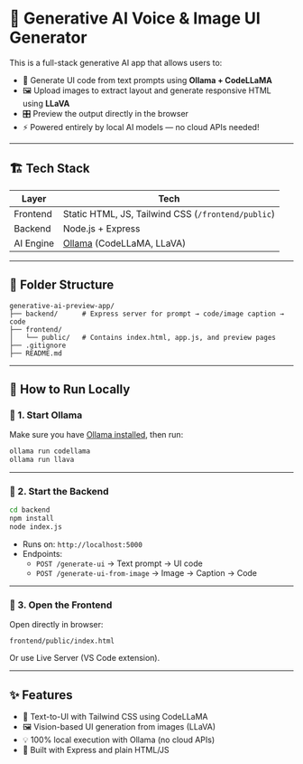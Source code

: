 
# 🧠 Generative AI Voice & Image UI Generator

This is a full-stack generative AI app that allows users to:
- 🎨 Generate UI code from text prompts using **Ollama + CodeLLaMA**
- 🖼️ Upload images to extract layout and generate responsive HTML using **LLaVA**
- 🎛️ Preview the output directly in the browser
- ⚡ Powered entirely by local AI models — no cloud APIs needed!

---

## 🏗️ Tech Stack

| Layer     | Tech                                           |
|-----------|------------------------------------------------|
| Frontend  | Static HTML, JS, Tailwind CSS (`/frontend/public`) |
| Backend   | Node.js + Express                              |
| AI Engine | [Ollama](https://ollama.com) (CodeLLaMA, LLaVA) |

---

## 📁 Folder Structure

```
generative-ai-preview-app/
├── backend/      # Express server for prompt → code/image caption → code
├── frontend/
│   └── public/   # Contains index.html, app.js, and preview pages
├── .gitignore
├── README.md
```

---

## 🚀 How to Run Locally

### 🔹 1. Start Ollama

Make sure you have [Ollama installed](https://ollama.com), then run:

```bash
ollama run codellama
ollama run llava
```

---

### 🔹 2. Start the Backend

```bash
cd backend
npm install
node index.js
```

- Runs on: `http://localhost:5000`
- Endpoints:
  - `POST /generate-ui` → Text prompt → UI code
  - `POST /generate-ui-from-image` → Image → Caption → Code

---

### 🔹 3. Open the Frontend

Open directly in browser:
```
frontend/public/index.html
```

Or use Live Server (VS Code extension).

---

## ✨ Features

- 🧠 Text-to-UI with Tailwind CSS using CodeLLaMA
- 🖼️ Vision-based UI generation from images (LLaVA)
- 💡 100% local execution with Ollama (no cloud APIs)
- 🔧 Built with Express and plain HTML/JS
